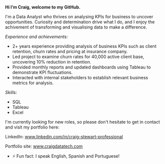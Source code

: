 **Hi I’m Craig, welcome to my GitHub.**

I'm a Data Analyst who thrives on analysing KPIs for business to uncover opportunities.
Curiosity and determination drive what I do, and I enjoy the achivement of transforming and visualising data to make a difference.

_Experience and achievements:_
- 2+ years experience providing analysis of business KPIs such as client retention, churn rates and pricing at insurance company. 
- Led project to examine churn rates for 40,000 active client base, uncovering 10% reduction in retention.
- Provided monthly reports and updated dashboards using Tableau to demonstrate KPI fluctuations.
- Interacted with internal stakeholders to establish relevant business metrics for analysis.

_Skills:_
- SQL
- Tableau
- Excel
  
I'm currently looking for new roles, so please don't hesitate to get in contact and visit my portfolio here:

LinkedIn: www.linkedin.com/in/craig-stewart-professional 

Portfolio site: www.craigdatatech.com

- ⚡ Fun fact: I speak English, Spanish and Portuguese!

<!---
craigdatatech/craigdatatech is a ✨ special ✨ repository because its `README.md` (this file) appears on your GitHub profile.
You can click the Preview link to take a look at your changes.
--->
